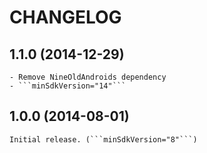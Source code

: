 # CHANGELOG

## 1.1.0  (2014-12-29)
	- Remove NineOldAndroids dependency
	- ```minSdkVersion="14"```

## 1.0.0  (2014-08-01)
	Initial release. (```minSdkVersion="8"```)